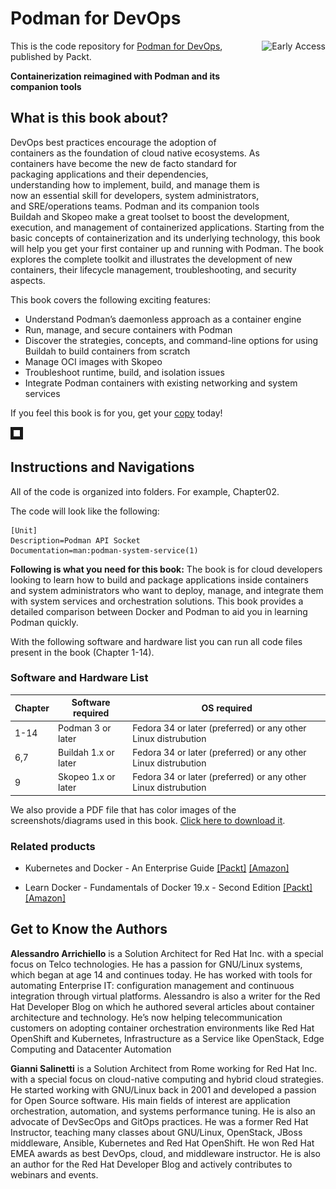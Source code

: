 # Podman for DevOps

<a href="https://www.packtpub.com/product/podman-for-devops/9781803248233?utm_source=github&utm_medium=repository&utm_campaign=9781803248233"><img src="https://static.packt-cdn.com/products/9781803248233/cover/smaller" alt="Early Access" height="256px" align="right"></a>

This is the code repository for [Podman for DevOps](https://www.packtpub.com/product/podman-for-devops/9781803248233?utm_source=github&utm_medium=repository&utm_campaign=9781803248233), published by Packt.

**Containerization reimagined with Podman and its companion tools**

## What is this book about?
DevOps best practices encourage the adoption of containers as the foundation of cloud native ecosystems. As containers have become the new de facto standard for packaging applications and their dependencies, understanding how to implement, build, and manage them is now an essential skill for developers, system administrators, and SRE/operations teams. Podman and its companion tools Buildah and Skopeo make a great toolset to boost the development, execution, and management of containerized applications. Starting from the basic concepts of containerization and its underlying technology, this book will help you get your first container up and running with Podman. The book explores the complete toolkit and illustrates the development of new containers, their lifecycle management, troubleshooting, and security aspects. 

This book covers the following exciting features:
* Understand Podman’s daemonless approach as a container engine
* Run, manage, and secure containers with Podman
* Discover the strategies, concepts, and command-line options for using Buildah to build containers from scratch
* Manage OCI images with Skopeo
* Troubleshoot runtime, build, and isolation issues
* Integrate Podman containers with existing networking and system services

If you feel this book is for you, get your [copy](https://www.amazon.com/dp/1803248238) today!

<a href="https://www.packtpub.com/?utm_source=github&utm_medium=banner&utm_campaign=GitHubBanner"><img src="https://raw.githubusercontent.com/PacktPublishing/GitHub/master/GitHub.png" 
alt="https://www.packtpub.com/" border="5" /></a>

## Instructions and Navigations
All of the code is organized into folders. For example, Chapter02.

The code will look like the following:
```
[Unit]
Description=Podman API Socket
Documentation=man:podman-system-service(1)
```

**Following is what you need for this book:**
The book is for cloud developers looking to learn how to build and package applications inside containers and system administrators who want to deploy, manage, and integrate them with system services and orchestration solutions. This book provides a detailed comparison between Docker and Podman to aid you in learning Podman quickly.

With the following software and hardware list you can run all code files present in the book (Chapter 1-14).
### Software and Hardware List
| Chapter | Software required | OS required |
| -------- | ------------------------------------ | ----------------------------------- |
| 1-14 | Podman 3 or later | Fedora 34 or later (preferred) or any other Linux distrubution |
| 6,7 | Buildah 1.x or later | Fedora 34 or later (preferred) or any other Linux distrubution |
| 9 | Skopeo 1.x or later | Fedora 34 or later (preferred) or any other Linux distrubution |

We also provide a PDF file that has color images of the screenshots/diagrams used in this book. [Click here to download it](https://static.packt-cdn.com/downloads/9781803248233_ColorImages.pdf).

### Related products
* Kubernetes and Docker - An Enterprise Guide [[Packt]](https://www.packtpub.com/product/kubernetes-and-docker-an-enterprise-guide/9781839213403?utm_source=github&utm_medium=repository&utm_campaign=9781839213403) [[Amazon]](https://www.amazon.com/dp/183921340X)

* Learn Docker - Fundamentals of Docker 19.x - Second Edition [[Packt]](https://www.packtpub.com/product/learn-docker-fundamentals-of-docker-19-x-second-edition/9781838827472?utm_source=github&utm_medium=repository&utm_campaign=9781838827472) [[Amazon]](https://www.amazon.com/dp/1838827471)

## Get to Know the Authors
**Alessandro Arrichiello**
is a Solution Architect for Red Hat Inc. with a special focus on Telco technologies. He has a passion for GNU/Linux systems, which began at age 14 and continues today. He has worked with tools for automating Enterprise IT: configuration management and continuous integration through virtual platforms. Alessandro is also a writer for the Red Hat Developer Blog on which he authored several articles about container architecture and technology. He’s now helping telecommunication customers on adopting container orchestration environments like Red Hat OpenShift and Kubernetes, Infrastructure as a Service like OpenStack, Edge Computing and Datacenter Automation

**Gianni Salinetti**
is a Solution Architect from Rome working for Red Hat Inc. with a special focus on cloud-native computing and hybrid cloud strategies. He started working with GNU/Linux back in 2001 and developed a passion for Open Source software. His main fields of interest are application orchestration, automation, and systems performance tuning. He is also an advocate of DevSecOps and GitOps practices. He was a former Red Hat Instructor, teaching many classes about GNU/Linux, OpenStack, JBoss middleware, Ansible, Kubernetes and Red Hat OpenShift. He won Red Hat EMEA awards as best DevOps, cloud, and middleware instructor. He is also an author for the Red Hat Developer Blog and actively contributes to webinars and events.
